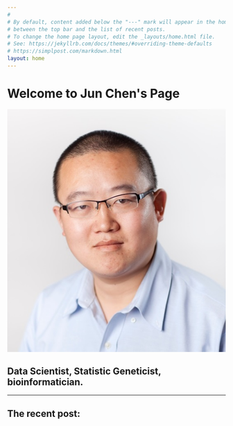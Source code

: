 ```yaml
---
#
# By default, content added below the "---" mark will appear in the home page
# between the top bar and the list of recent posts.
# To change the home page layout, edit the _layouts/home.html file.
# See: https://jekyllrb.com/docs/themes/#overriding-theme-defaults
# https://simplpost.com/markdown.html
layout: home
---
```


# Welcome to Jun Chen's Page  

![Image](image/Jun_Chen_photo.jpg)  

## Data Scientist, Statistic Geneticist, bioinformatician.

*****

## The recent post:
